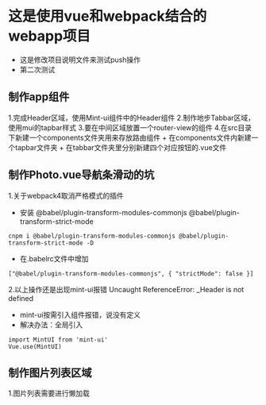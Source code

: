# 这是使用vue和webpack结合的webapp项目
+ 这是修改项目说明文件来测试push操作
+ 第二次测试


## 制作app组件
 1.完成Header区域，使用Mint-ui组件中的Header组件
 2.制作地步Tabbar区域，使用mui的tapbar样式
 3.要在中间区域放置一个router-view的组件
 4.在src目录下新建一个components文件夹用来存放路由组件
    + 在components文件内新建一个tapbar文件夹
    + 在tabbar文件夹里分别新建四个对应按钮的.vue文件



## 制作Photo.vue导航条滑动的坑
1.关于webpack4取消严格模式的插件
   + 安装 @babel/plugin-transform-modules-commonjs @babel/plugin-transform-strict-mode
   ```
   cnpm i @babel/plugin-transform-modules-commonjs @babel/plugin-transform-strict-mode -D
   ```
   + 在.babelrc文件中增加
   ```
   ["@babel/plugin-transform-modules-commonjs", { "strictMode": false }]
   ```
2.以上操作还是出现mint-ui报错 Uncaught ReferenceError: _Header is not defined 
   + mint-ui按需引入组件报错，说没有定义
   + 解决办法：全局引入
   ```
   import MintUI from 'mint-ui'
   Vue.use(MintUI)
   ```
## 制作图片列表区域
   1.图片列表需要进行懒加载